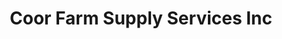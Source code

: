 ---
title: "Coor Farm Supply Services Inc"
url: /smithfield/coor-farm-supply-services-inc/
shop: agrarian
---